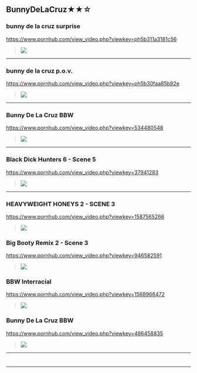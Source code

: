 ## BunnyDeLaCruz★★☆
### bunny de la cruz surprise
https://www.pornhub.com/view_video.php?viewkey=ph5b311a3181c56
>![](https://ci.phncdn.com/videos/201806/25/171840911/original/(m=ecuKGgaaaa)(mh=yEro9YIWcizTRTD-)8.jpg)
---
### bunny de la cruz p.o.v.
https://www.pornhub.com/view_video.php?viewkey=ph5b30faa85b92e
>![](https://ci.phncdn.com/videos/201806/25/171825251/original/(m=ecuKGgaaaa)(mh=-MnoEvjdFsMTEyBq)2.jpg)
---
### Bunny De La Cruz BBW
https://www.pornhub.com/view_video.php?viewkey=534480548
>![](https://ci.phncdn.com/videos/201311/21/19943181/original/(m=ecuKGgaaaa)(mh=WeG7jLdftHXCkyge)7.jpg)
---
### Black Dick Hunters 6 - Scene 5
https://www.pornhub.com/view_video.php?viewkey=37941283
>![](https://ci.phncdn.com/videos/201304/05/11074631/original/(m=ecuKGgaaaa)(mh=NNRphzDR182VLY_q)1.jpg)
---
### HEAVYWEIGHT HONEYS 2 - SCENE 3
https://www.pornhub.com/view_video.php?viewkey=1587565266
>![](https://ci.phncdn.com/videos/201309/19/17555581/original/(m=ecuKGgaaaa)(mh=ZJYJojL-pJhWyzwE)11.jpg)
### Big Booty Remix 2 - Scene 3
https://www.pornhub.com/view_video.php?viewkey=946582591
>![](https://ci.phncdn.com/videos/201309/19/17552621/original/(m=ecuKGgaaaa)(mh=D3hiOdOWJWFte6Mf)15.jpg)
### BBW Interracial
https://www.pornhub.com/view_video.php?viewkey=1568966472
>![](https://ci.phncdn.com/videos/200909/01/274070/original/(m=ecuKGgaaaa)(mh=ZA-38alFZaTq0V_0)16.jpg)
### Bunny De La Cruz BBW
https://www.pornhub.com/view_video.php?viewkey=486458835
>![](https://ci.phncdn.com/videos/201104/17/3070268/original/(m=ecuKGgaaaa)(mh=CMn_IwCgiFfMEC3I)10.jpg)
---
### 

>![]()
---
